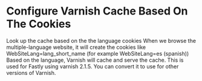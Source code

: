 # Configure Varnish Cache Based On The Cookies
Look up the cache based on the the language cookies
When we browse the multiple-language website, it will create the cookies like WebSiteLang=lang_short_name (for example WebSiteLang=es (spanish))
Based on the language, Varnish will cache and serve the cache.
This is used for Fastly using varnish 2.1.5. You can convert it to use for other versions of Varnish.
